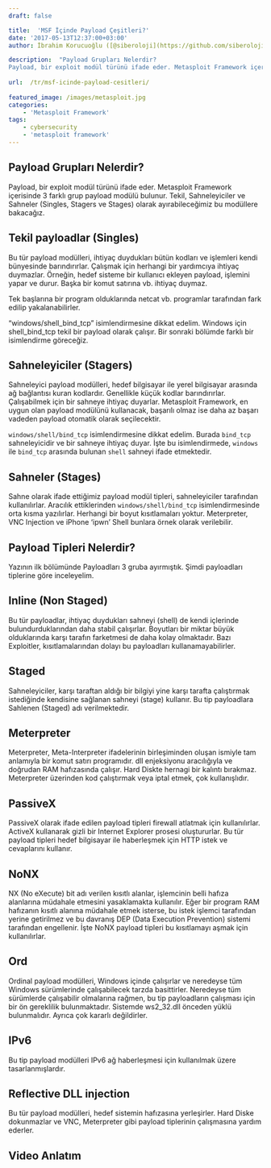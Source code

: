 ```yaml
---
draft: false

title:  'MSF İçinde Payload Çeşitleri?'
date: '2017-05-13T12:37:00+03:00'
author: İbrahim Korucuoğlu ([@siberoloji](https://github.com/siberoloji))

description:  "Payload Grupları Nelerdir? 
Payload, bir exploit modül türünü ifade eder. Metasploit Framework içerisinde 3 farklı grup payload modülü bulunur. Tekil, Sahneleyiciler ve Sahneler (Singles, Stagers ve Stages) olarak ayırabileceğimiz bu modüllere bakacağız." 
 
url:  /tr/msf-icinde-payload-cesitleri/
 
featured_image: /images/metasploit.jpg
categories:
    - 'Metasploit Framework'
tags:
    - cybersecurity
    - 'metasploit framework'
---
```



## Payload Grupları Nelerdir?



Payload, bir exploit modül türünü ifade eder. Metasploit Framework içerisinde 3 farklı grup payload modülü bulunur. Tekil, Sahneleyiciler ve Sahneler (Singles, Stagers ve Stages) olarak ayırabileceğimiz bu modüllere bakacağız.



## Tekil payloadlar (Singles)



Bu tür payload modülleri, ihtiyaç duydukları bütün kodları ve işlemleri kendi bünyesinde barındırırlar. Çalışmak için herhangi bir yardımcıya ihtiyaç duymazlar. Örneğin, hedef sisteme bir kullanıcı ekleyen payload, işlemini yapar ve durur. Başka bir komut satırına vb. ihtiyaç duymaz.



Tek başlarına bir program olduklarında netcat vb. programlar tarafından fark edilip yakalanabilirler.



“windows/shell_bind_tcp” isimlendirmesine dikkat edelim. Windows için shell_bind_tcp tekil bir payload olarak çalışır. Bir sonraki bölümde farklı bir isimlendirme göreceğiz.



## Sahneleyiciler (Stagers)



Sahneleyici payload modülleri, hedef bilgisayar ile yerel bilgisayar arasında ağ bağlantısı kuran kodlardır. Genellikle küçük kodlar barındırırlar. Çalışabilmek için bir sahneye ihtiyaç duyarlar. Metasploit Framework, en uygun olan payload modülünü kullanacak, başarılı olmaz ise daha az başarı vadeden payload otomatik olarak seçilecektir.



`windows/shell/bind_tcp` isimlendirmesine dikkat edelim. Burada `bind_tcp` sahneleyicidir ve bir sahneye ihtiyaç duyar. İşte bu isimlendirmede, `windows` ile `bind_tcp` arasında bulunan `shell` sahneyi ifade etmektedir.



## Sahneler (Stages)



Sahne olarak ifade ettiğimiz payload modül tipleri, sahneleyiciler tarafından kullanılırlar. Aracılık ettiklerinden `windows/shell/bind_tcp` isimlendirmesinde orta kısma yazılırlar. Herhangi bir boyut kısıtlamaları yoktur. Meterpreter, VNC Injection ve iPhone ‘ipwn’ Shell bunlara örnek olarak verilebilir.



## Payload Tipleri Nelerdir?



Yazının ilk bölümünde Payloadları 3 gruba ayırmıştık. Şimdi payloadları tiplerine göre inceleyelim.



## Inline (Non Staged)



Bu tür payloadlar, ihtiyaç duydukları sahneyi (shell) de kendi içlerinde bulundurduklarından daha stabil çalışırlar. Boyutları bir miktar büyük olduklarında karşı tarafın farketmesi de daha kolay olmaktadır. Bazı Exploitler, kısıtlamalarından dolayı bu payloadları kullanamayabilirler.



## Staged



Sahneleyiciler, karşı taraftan aldığı bir bilgiyi yine karşı tarafta çalıştırmak istediğinde kendisine sağlanan sahneyi (stage) kullanır. Bu tip payloadlara Sahlenen (Staged) adı verilmektedir.



## Meterpreter



Meterpreter, Meta-Interpreter ifadelerinin birleşiminden oluşan ismiyle tam anlamıyla bir komut satırı programıdır. dll enjeksiyonu aracılığıyla ve doğrudan RAM hafızasında çalışır. Hard Diskte hernagi bir kalıntı bırakmaz. Meterpreter üzerinden kod çalıştırmak veya iptal etmek, çok kullanışlıdır.



## PassiveX



PassiveX olarak ifade edilen payload tipleri firewall atlatmak için kullanılırlar. ActiveX kullanarak gizli bir Internet Explorer prosesi oluştururlar. Bu tür payload tipleri hedef bilgisayar ile haberleşmek için HTTP istek ve cevaplarını kullanır.



## NoNX



NX (No eXecute) bit adı verilen kısıtlı alanlar, işlemcinin belli hafıza alanlarına müdahale etmesini yasaklamakta kullanılır. Eğer bir program RAM hafızanın kısıtlı alanına müdahale etmek isterse, bu istek işlemci tarafından yerine getirilmez ve bu davranış DEP (Data Execution Prevention) sistemi tarafından engellenir. İşte NoNX payload tipleri bu kısıtlamayı aşmak için kullanılırlar.



## Ord



Ordinal payload modülleri, Windows içinde çalışırlar ve neredeyse tüm Windows sürümlerinde çalışabilecek tarzda basittirler. Neredeyse tüm sürümlerde çalışabilir olmalarına rağmen, bu tip payloadların çalışması için bir ön gereklilik bulunmaktadır. Sistemde ws2_32.dll önceden yüklü bulunmalıdır. Ayrıca çok kararlı değildirler.



## IPv6



Bu tip payload modülleri IPv6 ağ haberleşmesi için kullanılmak üzere tasarlanmışlardır.



## Reflective DLL injection



Bu tür payload modülleri, hedef sistemin hafızasına yerleşirler. Hard Diske dokunmazlar ve VNC, Meterpreter gibi payload tiplerinin çalışmasına yardım ederler.



## Video Anlatım
